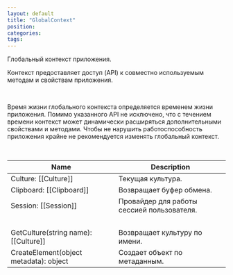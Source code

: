```yaml
---
layout: default
title: "GlobalContext"
position: 
categories: 
tags: 
---
```


Глобальный контекст приложения.

Контекст предоставляет доступ (API) к совместно используемым методам и свойствам приложения.

   

Время жизни глобального контекста определяется временем жизни приложения. Помимо указанного API не исключено, что с течением времени контекст может динамически расширяться дополнительными свойствами и методами. Чтобы не нарушить работоспособность приложения крайне не рекомендуется изменять глобальный контекст.

   

|Name|Description|
|----|-----------|
|Culture: [[Culture]]|Текущая культура.|
|Clipboard: [[Clipboard]]|Возвращает буфер обмена.|
|Session: [[Session]]|Провайдер для работы сессией пользователя.|
| | |
|GetCulture(string name): [[Culture]]|Возвращает культуру по имени.|
|CreateElement(object metadata): object|Создает объект по метаданным.|

 

 

